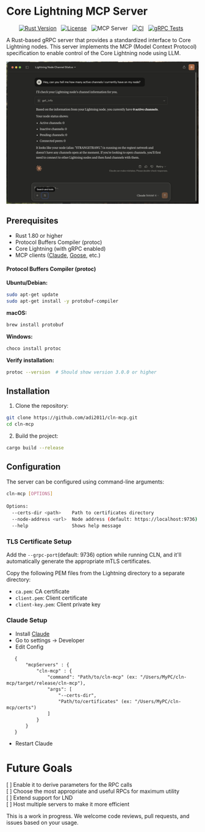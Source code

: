# Core Lightning MCP Server

<div align="center">

[![Rust Version](https://img.shields.io/badge/rust-1.80%2B-blue.svg)](https://www.rust-lang.org) &nbsp;
[![License](https://img.shields.io/badge/license-MIT-blue.svg)](LICENSE) &nbsp;
![](https://badge.mcpx.dev?type=server 'MCP Server') &nbsp;
[![CI](https://github.com/adi2011/cln-mcp/actions/workflows/ci.yml/badge.svg)](https://github.com/adi2011/cln-mcp/actions/workflows/ci.yml) &nbsp;
[![gRPC Tests](https://github.com/adi2011/cln-mcp/actions/workflows/grpc.yml/badge.svg)](https://github.com/adi2011/cln-mcp/actions/workflows/grpc.yml) &nbsp;

</div>

A Rust-based gRPC server that provides a standardized interface to Core Lightning nodes. This server implements the MCP (Model Context Protocol) specification to enable control of the Core Lightning node using LLM.

![MCP](./assets/mcp-screenshot.png)

## Prerequisites

- Rust 1.80 or higher
- Protocol Buffers Compiler (protoc)
- Core Lightning (with gRPC enabled)
- MCP clients ([Claude](https://claude.ai/download), [Goose](https://github.com/block/goose), etc.)

#### Protocol Buffers Compiler (protoc)
**Ubuntu/Debian:**
```bash
sudo apt-get update
sudo apt-get install -y protobuf-compiler
```

**macOS:**
```bash
brew install protobuf
```

**Windows:**
```bash
choco install protoc
```

**Verify installation:**
```bash
protoc --version  # Should show version 3.0.0 or higher
```

## Installation

1. Clone the repository:
```bash
git clone https://github.com/adi2011/cln-mcp.git
cd cln-mcp
```

2. Build the project:
```bash
cargo build --release
```

## Configuration

The server can be configured using command-line arguments:

```bash
cln-mcp [OPTIONS]

Options:
  --certs-dir <path>    Path to certificates directory
  --node-address <url>  Node address (default: https://localhost:9736)
  --help                Shows help message
```

### TLS Certificate Setup
Add the `--grpc-port`(default: 9736) option while running CLN, and it'll automatically generate the appropriate mTLS certificates. 

Copy the following PEM files from the Lightning directory to a separate directory:
- `ca.pem`: CA certificate
- `client.pem`: Client certificate
- `client-key.pem`: Client private key

### Claude Setup
 - Install [Claude](https://claude.ai/download)
 - Go to settings -> Developer
 - Edit Config
 ```
    {
        "mcpServers" : {
            "cln-mcp" : {
                "command": "Path/to/cln-mcp" (ex: "/Users/MyPC/cln-mcp/target/release/cln-mcp"),
                "args": [
                    "--certs-dir",
                    "Path/to/certificates" (ex: "/Users/MyPC/cln-mcp/certs")
                ]
            }
        }
    }
 ```
 - Restart Claude

# Future Goals
 [ ] Enable it to derive parameters for the RPC calls  
 [ ] Choose the most appropriate and useful RPCs for maximum utility  
 [ ] Extend support for LND  
 [ ] Host multiple servers to make it more efficient  

This is a work in progress. We welcome code reviews, pull requests, and issues based on your usage.
